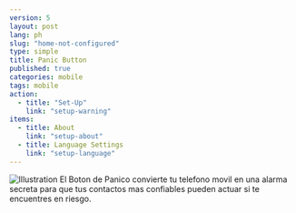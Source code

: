```yaml
---
version: 5
layout: post
lang: ph
slug: "home-not-configured"
type: simple
title: Panic Button
published: true
categories: mobile
tags: mobile
action: 
  - title: "Set-Up"
    link: "setup-warning"
items: 
  - title: About
    link: "setup-about"
  - title: Language Settings
    link: "setup-language"
---
```


![Illustration](/media/mobile/home-not-configured-small.png) El Boton de Panico convierte tu telefono movil en una alarma secreta para que tus contactos mas confiables pueden actuar si te encuentres en riesgo.